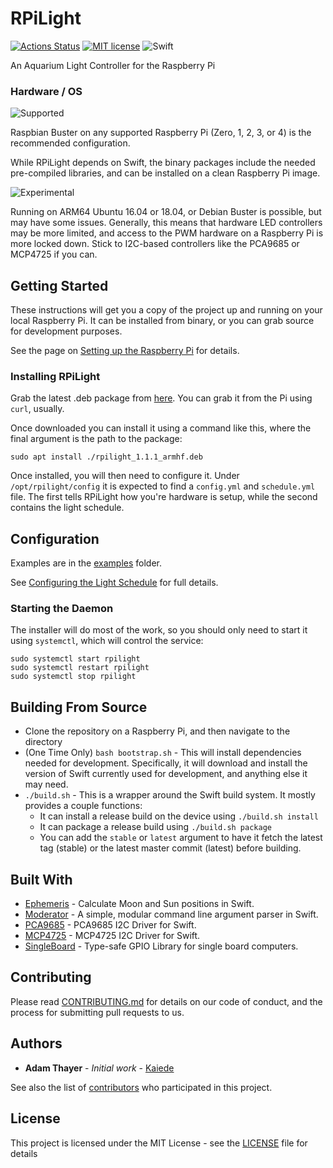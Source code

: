 # RPiLight

[![Actions Status](https://github.com/Kaiede/RPiLight/workflows/Full%20CI/badge.svg)](https://github.com/Kaiede/RPiLight/actions)
[![MIT license](http://img.shields.io/badge/license-MIT-brightgreen.svg)](http://opensource.org/licenses/MIT)
![Swift](https://img.shields.io/badge/Swift-5.1.5-brightgreen.svg)

An Aquarium Light Controller for the Raspberry Pi

### Hardware / OS

![Supported](https://img.shields.io/badge/-Supported-blue.svg)

Raspbian Buster on any supported Raspberry Pi (Zero, 1, 2, 3, or 4) is the recommended configuration.

While RPiLight depends on Swift, the binary packages include the needed pre-compiled libraries, and can be installed on a clean Raspberry Pi image. 

![Experimental](https://img.shields.io/badge/-Experimental-orange.svg)

Running on ARM64 Ubuntu 16.04 or 18.04, or Debian Buster is possible, but may have some issues. Generally, this means that hardware LED controllers may be more limited, and access to the PWM hardware on a Raspberry Pi is more locked down. Stick to I2C-based controllers like the PCA9685 or MCP4725 if you can.

## Getting Started

These instructions will get you a copy of the project up and running on your local Raspberry Pi. It can be installed from binary, or you can grab source for development purposes.

See the page on [Setting up the Raspberry Pi](Docs/HardwareSetup.md) for details.

### Installing RPiLight

Grab the latest .deb package from [here](https://github.com/Kaiede/RPiLight/releases). You can grab it from the Pi using `curl`, usually.

Once downloaded you can install it using a command like this, where the final argument is the path to the package:

`sudo apt install ./rpilight_1.1.1_armhf.deb`

Once installed, you will then need to configure it. Under `/opt/rpilight/config` it is expected to find a `config.yml` and `schedule.yml` file. The first tells RPiLight how you're hardware is setup, while the second contains the light schedule.

## Configuration

Examples are in the [examples](examples) folder.

See [Configuring the Light Schedule](Docs/Configuration.md) for full details.

### Starting the Daemon

The installer will do most of the work, so you should only need to start it using `systemctl`, which will control the service:
```
sudo systemctl start rpilight
sudo systemctl restart rpilight
sudo systemctl stop rpilight
```

## Building From Source

- Clone the repository on a Raspberry Pi, and then navigate to the directory
- (One Time Only) `bash bootstrap.sh` - This will install dependencies needed for development. Specifically, it will download and install the version of Swift currently used for development, and anything else it may need.
- `./build.sh` - This is a wrapper around the Swift build system. It mostly provides a couple functions:
  - It can install a release build on the device using `./build.sh install`
  - It can package a release build using `./build.sh package`
  - You can add the `stable` or `latest` argument to have it fetch the latest tag (stable) or the latest master commit (latest) before building.

## Built With

* [Ephemeris](https://github.com/Kaiede/Ephemeris) - Calculate Moon and Sun positions in Swift.
* [Moderator](https://github.com/kareman/Moderator) - A simple, modular command line argument parser in Swift.
* [PCA9685](https://github.com/Kaiede/PCA9685) - PCA9685 I2C Driver for Swift.
* [MCP4725](https://github.com/Kaiede/MCP4725) - MCP4725 I2C Driver for Swift.
* [SingleBoard](https://github.com/Kaiede/SingleBoard) - Type-safe GPIO Library for single board computers.

## Contributing

Please read [CONTRIBUTING.md](CONTRIBUTING.md) for details on our code of conduct, and the process for submitting pull requests to us.

## Authors

* **Adam Thayer** - *Initial work* - [Kaiede](https://github.com/Kaiede)

See also the list of [contributors](https://github.com/Kaiede/RPiLight/contributors) who participated in this project.

## License

This project is licensed under the MIT License - see the [LICENSE](LICENSE) file for details
